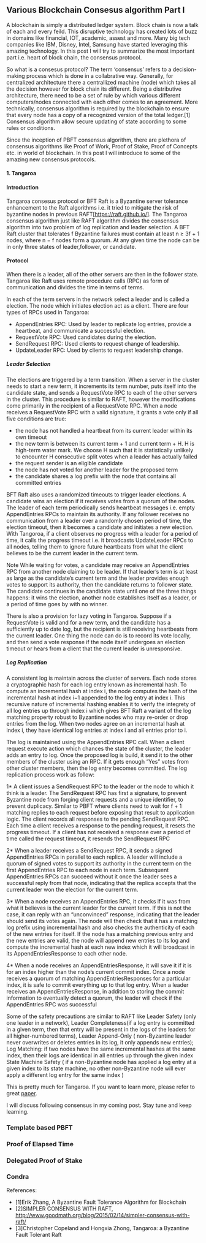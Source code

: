 ## Various Blockchain Consesus algorithm Part I

A blockchain is simply a distributed ledger system. Block chain is now a talk of each and every feild. This disruptive technology has created lots of buzz in domains like financial, IOT, academic, assest and more. Many big tech companies like IBM, Disney, Intel, Samsung have started leveraging this amazing technology. In this post I will try to summarize the most important part i.e. heart of block chain, the consensus protocol. 

So what is a consesus protocol?
The term ‘consensus’ refers to a decision-making process which is done in a collabrative way. Generally, for centralized architecture there a centrallized machine (node) which takes all the decision however for block chain its different. Being a distributive architecture, there need to be a set of rule by which various different computers/nodes connected with each other comes to an agreement. More technically, consensus algorithm is required by the blockchain to ensure that every node has a copy of a recognized version of the total ledger.[1] Consensus algorithm allow secure updating of state according to some rules or conditions.  

Since the inception of PBFT consensus algorithm, there are plethora of consensus algorithms like Proof of Work, Proof of Stake, Proof of Concepts etc. in world of blockchain. In this post I will introduce to some of the amazing new consensus protocols. 

#### 1. Tangaroa

#### Introduction
Tangaroa consesus protocol or BFT Raft is a Byzantine server tolerance enhancement to the Raft algorithms i.e. it tried to mitigate the risk of byzantine nodes in previous RAFT[https://raft.github.io/]. The Tangaroa consensus algorithm just like RAFT algorithm divides the consensus algorithm into two problem of log replication and leader selection. A BFT Raft cluster that tolerates f Byzantine failures must contain at least n ≥ 3f + 1 nodes, where n − f nodes form a quorum. At any given time the node can be in only three states of leader,follower, or candidate. 

#### Protocol
When there is a leader, all of the other servers are then in the follower state. Tangaroa like Raft uses remote procedure calls (RPC) as form of communication and divides the time in terms of terms.

In each of the term servers in the network select a leader and is called a election. The node which initiates election act as a client. There are four types of RPCs used in Tangaroa:

* AppendEntries RPC: Used by leader to replicate log entries, provide a heartbeat, and communicate a successful election. 
* RequestVote RPC: Used candidates during the election.
* SendRequest RPC: Used clients to request change of leadership.
* UpdateLeader RPC: Used by clients to request leadership change.

##### Leader Selection
The elections are triggered by a term transition. When a server in the cluster needs to start a new term, it increments its term number, puts itself into the candidate state, and sends a RequestVote RPC to each of the other servers in the cluster. This procedure is similar to RAFT, however the modifications come primarily in the recipient of a RequestVote RPC. When a node receives a RequestVote RPC with a valid signature, it grants a vote only if all five conditions are true:

* the node has not handled a heartbeat from its current leader within its own timeout 
* the new term is between its current term + 1 and current term + H. H is high-term water mark. We choose H such that it is statistically unlikely to encounter H consecutive split votes when a leader has actually failed
* the request sender is an eligible candidate
* the node has not voted for another leader for the proposed term
* the candidate shares a log prefix with the node that contains all committed entries

BFT Raft also uses a randomized timeouts to trigger leader elections. A candidate wins an election if it receives votes from a quorum of the nodes. The leader of each term periodically sends heartbeat messages i.e. empty AppendEntries RPCs to maintain its authority. If any follower receives no communication from a leader over a randomly chosen period of time, the election timeout, then it becomes a candidate and initiates a new election. With Tangoroa, if a client observes no progress with a leader for a period of time, it calls the progress timeout i.e. it broadcasts UpdateLeader RPCs to all nodes, telling them to ignore future heartbeats from what the client believes to be the current leader in the current term.

Note While waiting for votes, a candidate may receive an AppendEntries RPC from another node claiming to be leader. If that leader’s term is at least as large as the candidate’s current term and the leader provides enough votes to support its authority, then the candidate returns to follower state. The candidate continues in the candidate state until one of the three things happens: it wins the election, another node establishes itself as a leader, or a period of time goes by with no winner.

There is also a provision for lazy voting in Tangaroa. Suppose if a RequestVote is valid and for a new term, and the candidate has a sufficiently up to date log, but the recipient is still receiving heartbeats from the current leader. One thing the node can do is to record its vote locally, and then send a vote response if the node itself undergoes an election timeout or hears from a client that the current leader is unresponsive. 

##### Log Replication
A consistent log is maintain across the cluster of servers. Each node stores a cryptographic hash for each log entry known as incremental hash. To compute an incremental hash at index i, the node computes the hash of the incremental hash at index i−1 appended to the log entry at index i. This recursive nature of incremental hashing enables it to verify the integrety of all log entries up through index i which gives BFT Raft a variant of the log matching property robust to Byzantine nodes who may re-order or drop entries from the log. When two nodes agree on an incremental hash at index i, they have identical log entries at index i and all entries prior to i.

The log is maintained using the AppendEntries RPC call. When a client request execute action which chances the state of the cluster, the leader adds an entry to log. Once the proposed log is build, it send it to the other members of the cluster using an RPC. If it gets enough “Yes” votes from other cluster members, then the log entry becomes committed. The log replication process work as follow:
 
1* A client issues a SendRequest RPC to the leader or the node to which it think is a leader. The SendRequest RPC has first a signature, to prevent Byzantine node from forging client requests and a unique identifier, to prevent duplicacy. Similar to PBFT where clients need
to wait for f + 1 matching replies to each request before exposing that result to application logic. The client records all responses to the pending SendRequest RPC. Each time a client receives a response to the pending request, it resets the progress timeout. If a client has not received a response over a period of time called the request timeout, it resends the SendRequest RPC

2* When a leader receives a SendRequest RPC, it sends a signed AppendEntries RPCs in parallel to each replica. A leader will include a quorum of signed votes to support its authority in the current term on the first AppendEntries RPC to each node in each term. Subsequent AppendEntries RPCs can succeed without it once the leader sees a successful reply from that node, indicating that the replica accepts that the current leader won the election for the current term.

3* When a node receives an AppendEntries RPC, it checks if it was from what it believes is the current leader for the current term. If this is not the case, it can reply with an “unconvinced” response, indicating that the leader should send its votes again. The node will then check that it has a matching log prefix using incremental hash and also checks the authenticity of each of the new entries for itself. If the node has a matching previous entry and the new entries are valid, the node will append new entries to its log and compute the incremental hash at each new index which it will broadcast in its AppendEntriesResponse to each other node.

4* When a node receives an AppendEntriesResponse, it will save it if it is for an index higher than the node’s current commit index. Once a node receives a quorum of matching AppendEntriesResponses for a particular index, it is safe to commit everything up to that log entry. When a leader receives an AppendEntriesResponse, in addition to storing the commit information to eventually detect a quorum, the leader will check if the AppendEntries RPC was successful

Some of the safety precautions are similar to RAFT like Leader Safety (only one leader in a network), Leader Completeness(if a log entry is committed in a given term, then that entry will be present in the logs of the leaders for all higher-numbered terms), Leader Append-Only ( non-Byzantine leader never overwrites or deletes entries in its log, it only appends new entries); Log Matching: if two nodes have the same incremental hashes at the same index, then their logs are identical in all entries up through the given index State Machine Safety ( if a non-Byzantine node has applied a log entry at a given index to its state machine, no other non-Byzantine node will ever apply a different log entry for the same index )

This is pretty much for Tangaroa. If you want to learn more, please refer to great [paper](http://www.scs.stanford.edu/14au-cs244b/labs/projects/copeland_zhong.pdf).

I will discuss following consensus in my coming post. Stay tune and keep learning.

### Template based PBFT

### Proof of Elapsed Time

### Delegated Proof of Stake

### Condra

References:
* [1]Erik Zhang, A Byzantine Fault Tolerance Algorithm for Blockchain
* [2]SIMPLER CONSENSUS WITH RAFT, http://www.goodmath.org/blog/2015/02/14/simpler-consensus-with-raft/
* [3]Christopher Copeland and Hongxia Zhong, Tangaroa: a Byzantine Fault Tolerant Raft
